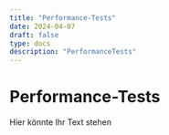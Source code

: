 ```yaml
---
title: "Performance-Tests"
date: 2024-04-07
draft: false
type: docs
description: "PerformanceTests"
---
```


# Performance-Tests

Hier könnte Ihr Text stehen